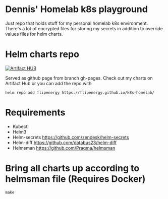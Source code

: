 # Dennis' Homelab k8s playground
Just repo that holds stuff for my personal homelab k8s environment. There's a lot of encrypted files for storing my secrets in addition to override values files for helm charts.

# Helm charts repo
[![Artifact HUB](https://img.shields.io/endpoint?url=https://artifacthub.io/badge/repository/flipenergy)](https://artifacthub.io/packages/search?repo=flipenergy)

Served as github page from branch gh-pages. Check out my charts on Artifact Hub or you can add the repo with
```
helm repo add flipenergy https://flipenergy.github.io/k8s-homelab/
```

# Requirements
- Kubectl
- Helm3
- Helm-secrets https://github.com/zendesk/helm-secrets
- Helm-diff https://github.com/databus23/helm-diff
- Helmsman https://github.com/Praqma/helmsman

# Bring all charts up according to helmsman file (Requires Docker)
```
make
```
